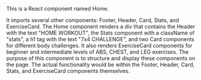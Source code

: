 This is a React component named Home.

It imports several other components: Footer, Header, Card, Stats, and ExerciseCard.
The Home component renders a div that contains the Header with the text "HOME WORKOUT", the Stats component with a className of "stats", a h1 tag with the text "7x4 CHALLENGE", and two Card components for different body challenges.
It also renders ExerciseCard components for beginner and intermediate levels of ABS, CHEST, and LEG exercises.
The purpose of this component is to structure and display these components on the page. The actual functionality would be within the Footer, Header, Card, Stats, and ExerciseCard components themselves.
